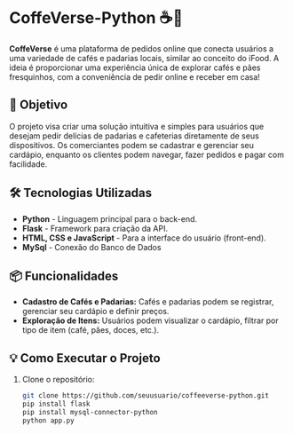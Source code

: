 # CoffeVerse-Python ☕🍞

**CoffeVerse** é uma plataforma de pedidos online que conecta usuários a uma variedade de cafés e padarias locais, similar ao conceito do iFood. A ideia é proporcionar uma experiência única de explorar cafés e pães fresquinhos, com a conveniência de pedir online e receber em casa!

## 🚀 Objetivo

O projeto visa criar uma solução intuitiva e simples para usuários que desejam pedir delícias de padarias e cafeterias diretamente de seus dispositivos. Os comerciantes podem se cadastrar e gerenciar seu cardápio, enquanto os clientes podem navegar, fazer pedidos e pagar com facilidade.

## 🛠️ Tecnologias Utilizadas

- **Python** - Linguagem principal para o back-end.
- **Flask** - Framework para criação da API.
- **HTML, CSS e JavaScript** - Para a interface do usuário (front-end).
- **MySql** - Conexão do Banco de Dados

## 📦 Funcionalidades

- **Cadastro de Cafés e Padarias:** Cafés e padarias podem se registrar, gerenciar seu cardápio e definir preços.
- **Exploração de Itens:** Usuários podem visualizar o cardápio, filtrar por tipo de item (café, pães, doces, etc.).
## 💡 Como Executar o Projeto

1. Clone o repositório:

   ```bash
   git clone https://github.com/seuusuario/coffeeverse-python.git
   pip install flask
   pip install mysql-connector-python
   python app.py
